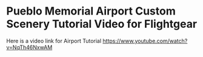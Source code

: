 # Pueblo Memorial Airport Custom Scenery Tutorial Video for Flightgear
Here is a video link for Airport Tutorial
https://www.youtube.com/watch?v=NqTh46NxwAM
